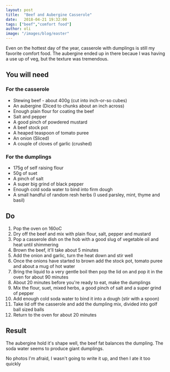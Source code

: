 ```yaml
---
layout: post
title:  "Beef and Aubergine Casserole"
date:   2018-04-21 19:32:00
tags: ["beef","comfort food"] 
author: oli
image: "/images/blog/easter"
---
```


Even on the hottest day of the year, casserole with dumplings is still my favorite comfort food.  The aubergine ended up in there becaue I was having a use up of veg, but the texture was tremendous.

## You will need

### For the casserole

* Stewing beef - about 400g (cut into inch-or-so cubes)
* An aubergine (Diced to chunks about an inch across)
* Enough plain flour for coating the beef
* Salt and pepper
* A good pinch of powdered mustard
* A beef stock pot
* A heaped teaspoon of tomato puree
* An onion (Sliced)
* A couple of cloves of garlic (crushed)

### For the dumplings

* 175g of self raising flour
* 50g of suet
* A pinch of salt
* A super big grind of black pepper
* Enough cold soda water to bind into firm dough
* A small handful of random resh herbs (I used parsley, mint, thyme and basil)
 


## Do

1. Pop the oven on 160oC
2. Dry off the beef and mix with plain flour, salt, pepper and mustard
3. Pop a casserole dish on the hob with a good slug of vegetable oil and heat until shimmering
4. Brown the beef, it'll take about 5 minutes
5. Add the onion and garlic, turn the heat down and stir well
6. Once the onions have started to brown add the stock pot, tomato puree and about a mug of hot water
7. Bring the liquid to a very gentle boil then pop the lid on and pop it in the oven for about 90 minutes
8. About 20 minutes before you're ready to eat, make the dumplings
9. Mix the flour, suet, mixed herbs, a good pinch of salt and a super grind of pepper
10. Add enough cold soda water to bind it into a dough (stir with a spoon)
11. Take lid off the casserole and add the dumpling mix, divided into golf ball sized balls
12. Return to the oven for about 20 minutes

## Result

The aubergine hold it's shape well, the beef fat balances the dumpling.  The soda water seems to produce giant dumplings.

No photos I'm afraid, I wasn't going to write it up, and then I ate it too quickly